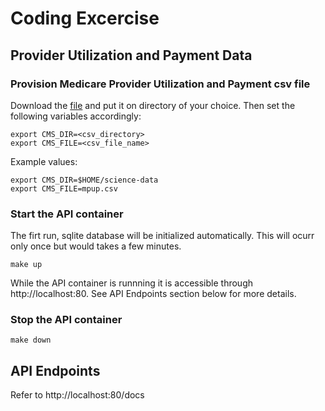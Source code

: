 # Coding Excercise
## Provider Utilization and Payment Data

### Provision Medicare Provider Utilization and Payment csv file
Download the [file](https://data.cms.gov/Medicare-Physician-Supplier/Medicare-Provider-Utilization-and-Payment-) and put it on directory of your choice. 
Then set the following variables accordingly:
```
export CMS_DIR=<csv_directory>
export CMS_FILE=<csv_file_name>
```
Example values:
```
export CMS_DIR=$HOME/science-data
export CMS_FILE=mpup.csv
```

### Start the API container
The firt run, sqlite database will be initialized automatically.
This will ocurr only once but would takes a few minutes.
```
make up
```
While the API container is runnning it is accessible through http://localhost:80. See API Endpoints section below for more details.

### Stop the API container
```
make down
```

## API Endpoints
Refer to http://localhost:80/docs
